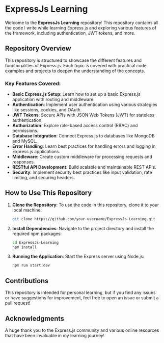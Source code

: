 # ExpressJs Learning

Welcome to the **ExpressJs Learning** repository! This repository contains all the code I write while learning Express.js and exploring various features of the framework, including authentication, JWT tokens, and more.

## Repository Overview

This repository is structured to showcase the different features and functionalities of Express.js. Each topic is covered with practical code examples and projects to deepen the understanding of the concepts.

### Key Features Covered:
- **Basic Express.js Setup**: Learn how to set up a basic Express.js application with routing and middleware.
- **Authentication**: Implement user authentication using various strategies like sessions, cookies, and OAuth.
- **JWT Tokens**: Secure APIs with JSON Web Tokens (JWT) for stateless authentication.
- **Authorization**: Explore role-based access control (RBAC) and permissions.
- **Database Integration**: Connect Express.js to databases like MongoDB and MySQL.
- **Error Handling**: Learn best practices for handling errors and logging in Express.js applications.
- **Middleware**: Create custom middleware for processing requests and responses.
- **RESTful API Development**: Build scalable and maintainable REST APIs.
- **Security**: Implement security best practices like input validation, rate limiting, and securing headers.

## How to Use This Repository

1. **Clone the Repository**:
   To use the code in this repository, clone it to your local machine:
   ```bash
   git clone https://github.com/your-username/ExpressJs-Learning.git

2. **Install Dependencies**: Navigate to the project directory and install the required npm packages:
   ```bash
   cd ExpressJs-Learning
   npm install

3. **Running the Application**: Start the Express server using Node.js:
   ```bash
   npm run start:dev 

## Contributions
This repository is intended for personal learning, but if you find any issues or have suggestions for improvement, feel free to open an issue or submit a pull request!

## Acknowledgments
A huge thank you to the Express.js community and various online resources that have been invaluable in my learning journey!
